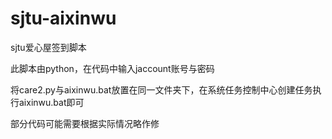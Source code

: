 # sjtu-aixinwu
sjtu爱心屋签到脚本

此脚本由python，在代码中输入jaccount账号与密码

将care2.py与aixinwu.bat放置在同一文件夹下，在系统任务控制中心创建任务执行aixinwu.bat即可

部分代码可能需要根据实际情况略作修
